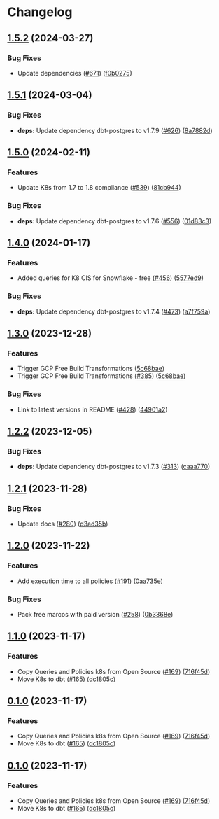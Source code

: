 # Changelog

## [1.5.2](https://github.com/cloudquery/policies-premium/compare/transformation-k8s-compliance-free-v1.5.1...transformation-k8s-compliance-free-v1.5.2) (2024-03-27)


### Bug Fixes

* Update dependencies ([#671](https://github.com/cloudquery/policies-premium/issues/671)) ([f0b0275](https://github.com/cloudquery/policies-premium/commit/f0b027532699214e10e93fcf5d754ed8e9f2fc75))

## [1.5.1](https://github.com/cloudquery/policies-premium/compare/transformation-k8s-compliance-free-v1.5.0...transformation-k8s-compliance-free-v1.5.1) (2024-03-04)


### Bug Fixes

* **deps:** Update dependency dbt-postgres to v1.7.9 ([#626](https://github.com/cloudquery/policies-premium/issues/626)) ([8a7882d](https://github.com/cloudquery/policies-premium/commit/8a7882d97bf06f9661949e99c7bfb8f5cbf74bad))

## [1.5.0](https://github.com/cloudquery/policies-premium/compare/transformation-k8s-compliance-free-v1.4.0...transformation-k8s-compliance-free-v1.5.0) (2024-02-11)


### Features

* Update K8s from 1.7 to 1.8 compliance ([#539](https://github.com/cloudquery/policies-premium/issues/539)) ([81cb944](https://github.com/cloudquery/policies-premium/commit/81cb94459cf37b7fa35c8f8331054f64355092ff))


### Bug Fixes

* **deps:** Update dependency dbt-postgres to v1.7.6 ([#556](https://github.com/cloudquery/policies-premium/issues/556)) ([01d83c3](https://github.com/cloudquery/policies-premium/commit/01d83c3589be42468fb3e93ac9aae1b270f60e25))

## [1.4.0](https://github.com/cloudquery/policies-premium/compare/transformation-k8s-compliance-free-v1.3.0...transformation-k8s-compliance-free-v1.4.0) (2024-01-17)


### Features

* Added queries for K8 CIS for Snowflake - free ([#456](https://github.com/cloudquery/policies-premium/issues/456)) ([5577ed9](https://github.com/cloudquery/policies-premium/commit/5577ed970a8a230e337308e1e71f1b2d89a3cecc))


### Bug Fixes

* **deps:** Update dependency dbt-postgres to v1.7.4 ([#473](https://github.com/cloudquery/policies-premium/issues/473)) ([a7f759a](https://github.com/cloudquery/policies-premium/commit/a7f759aaf50a0a9e308fd6be378811a0097925c2))

## [1.3.0](https://github.com/cloudquery/policies-premium/compare/transformation-k8s-compliance-free-v1.2.2...transformation-k8s-compliance-free-v1.3.0) (2023-12-28)


### Features

* Trigger GCP Free Build Transformations ([5c68bae](https://github.com/cloudquery/policies-premium/commit/5c68bae0f30e4e57db5774300488d4b6ddd42c3b))
* Trigger GCP Free Build Transformations ([#385](https://github.com/cloudquery/policies-premium/issues/385)) ([5c68bae](https://github.com/cloudquery/policies-premium/commit/5c68bae0f30e4e57db5774300488d4b6ddd42c3b))


### Bug Fixes

* Link to latest versions in README ([#428](https://github.com/cloudquery/policies-premium/issues/428)) ([44901a2](https://github.com/cloudquery/policies-premium/commit/44901a2be3ada54606fc928010ae9a15aaff7173))

## [1.2.2](https://github.com/cloudquery/policies-premium/compare/transformation-k8s-compliance-free-v1.2.1...transformation-k8s-compliance-free-v1.2.2) (2023-12-05)


### Bug Fixes

* **deps:** Update dependency dbt-postgres to v1.7.3 ([#313](https://github.com/cloudquery/policies-premium/issues/313)) ([caaa770](https://github.com/cloudquery/policies-premium/commit/caaa770ed3ea2b4285a2d4af851bb05f1449e9b0))

## [1.2.1](https://github.com/cloudquery/policies-premium/compare/transformation-k8s-compliance-free-v1.2.0...transformation-k8s-compliance-free-v1.2.1) (2023-11-28)


### Bug Fixes

* Update docs ([#280](https://github.com/cloudquery/policies-premium/issues/280)) ([d3ad35b](https://github.com/cloudquery/policies-premium/commit/d3ad35bc6ac54875e124632194e38b04e490bec9))

## [1.2.0](https://github.com/cloudquery/policies-premium/compare/transformation-k8s-compliance-free-v1.1.0...transformation-k8s-compliance-free-v1.2.0) (2023-11-22)


### Features

* Add execution time to all policies ([#191](https://github.com/cloudquery/policies-premium/issues/191)) ([0aa735e](https://github.com/cloudquery/policies-premium/commit/0aa735ee397a1f290a1226df378e25d4050289f9))


### Bug Fixes

* Pack free marcos with paid version ([#258](https://github.com/cloudquery/policies-premium/issues/258)) ([0b3368e](https://github.com/cloudquery/policies-premium/commit/0b3368eca9dfb22f031fa943830560c014bf02e8))

## [1.1.0](https://github.com/cloudquery/policies-premium/compare/transformation-k8s-compliance-free-v1.0.0...transformation-k8s-compliance-free-v1.1.0) (2023-11-17)


### Features

* Copy Queries and Policies k8s from Open Source ([#169](https://github.com/cloudquery/policies-premium/issues/169)) ([716f45d](https://github.com/cloudquery/policies-premium/commit/716f45dc654f0e3e1adcfaa4c8d387177b8b930e))
* Move K8s to dbt ([#165](https://github.com/cloudquery/policies-premium/issues/165)) ([dc1805c](https://github.com/cloudquery/policies-premium/commit/dc1805cb5892518c0a2e99adfdc4f381684eaf26))

## [0.1.0](https://github.com/cloudquery/policies-premium/compare/transformation-k8s-compliance-free-v0.0.1...transformation-k8s-compliance-free-v0.1.0) (2023-11-17)


### Features

* Copy Queries and Policies k8s from Open Source ([#169](https://github.com/cloudquery/policies-premium/issues/169)) ([716f45d](https://github.com/cloudquery/policies-premium/commit/716f45dc654f0e3e1adcfaa4c8d387177b8b930e))
* Move K8s to dbt ([#165](https://github.com/cloudquery/policies-premium/issues/165)) ([dc1805c](https://github.com/cloudquery/policies-premium/commit/dc1805cb5892518c0a2e99adfdc4f381684eaf26))

## [0.1.0](https://github.com/cloudquery/policies-premium/compare/transformation-k8s-compliance-free-v0.0.1...transformation-k8s-compliance-free-v0.1.0) (2023-11-17)


### Features

* Copy Queries and Policies k8s from Open Source ([#169](https://github.com/cloudquery/policies-premium/issues/169)) ([716f45d](https://github.com/cloudquery/policies-premium/commit/716f45dc654f0e3e1adcfaa4c8d387177b8b930e))
* Move K8s to dbt ([#165](https://github.com/cloudquery/policies-premium/issues/165)) ([dc1805c](https://github.com/cloudquery/policies-premium/commit/dc1805cb5892518c0a2e99adfdc4f381684eaf26))
